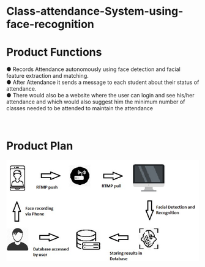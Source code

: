 # Class-attendance-System-using-face-recognition
# Product Functions
  ●	Records Attendance autonomously using face detection and facial feature extraction and matching.<br/>
  ●	After Attendance it sends a message to each student about their status of attendance.<br/>
  ●	There would also be a website where the user can login and see his/her attendance and which would also suggest him the minimum number   of classes needed to be attended to maintain the attendance<br/>
<br/>
<br/>
# Product Plan
![alt text](Untitled.png)<br/>
